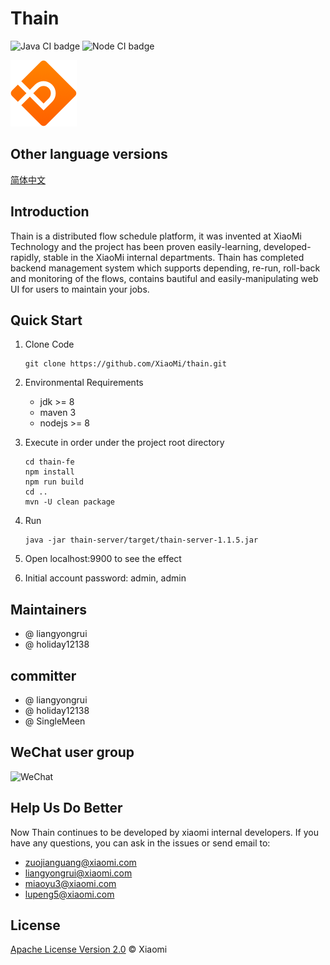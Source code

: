 <!--
 Copyright (c) 2019, Xiaomi, Inc.  All rights reserved.
 This source code is licensed under the Apache License Version 2.0, which
 can be found in the LICENSE file in the root directory of this source tree.
-->
# Thain

![Java CI badge](https://github.com/XiaoMi/thain/workflows/Java%20CI/badge.svg)
![Node CI badge](https://github.com/XiaoMi/thain/workflows/Node%20CI/badge.svg)

![Thain Logo](https://raw.githubusercontent.com/XiaoMi/thain/master/images/logo.png)

## Other language versions

[简体中文](./readme_zh.md)

## Introduction

Thain is a distributed flow schedule platform, it was invented at XiaoMi Technology and the project has been proven easily-learning, developed-rapidly, stable in the XiaoMi internal departments.
Thain has completed backend management system which supports depending, re-run, roll-back and monitoring of the flows, contains bautiful and easily-manipulating web UI for users to maintain your jobs.

## Quick Start

1. Clone Code

   ```shell
   git clone https://github.com/XiaoMi/thain.git
   ```

1. Environmental Requirements
    - jdk >= 8
    - maven 3
    - nodejs >= 8

1. Execute in order under the project root directory

   ```shell
   cd thain-fe
   npm install
   npm run build
   cd ..
   mvn -U clean package
   ```

1. Run

   ```shell
   java -jar thain-server/target/thain-server-1.1.5.jar
   ```

1. Open localhost:9900 to see the effect

1. Initial account password: admin, admin

## Maintainers

- @ liangyongrui
- @ holiday12138

## committer

- @ liangyongrui
- @ holiday12138
- @ SingleMeen

## WeChat user group
![WeChat](http://cdn.cnbj1.fds.api.mi-img.com/thain/WechatIMG.png)

## Help Us Do Better

Now Thain continues to be developed by xiaomi internal developers. If you have any questions, you can ask in the issues or send email to:
    
- zuojianguang@xiaomi.com
- liangyongrui@xiaomi.com
- miaoyu3@xiaomi.com
- lupeng5@xiaomi.com

## License

[Apache License Version 2.0](LICENSE) © Xiaomi
